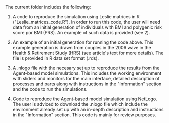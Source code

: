The current folder includes the following:

1. A code to reproduce the simulation using Leslie matrices in R ("Leslie_matrices_code.R"). In order to run this code, the user will need data from an initial generation of individuals with BMI and polygenic risk score por BMI (PRS). An example of such data is provided (see 2).

2. An example of an initial generation for running the code above. This example generation is drawn from couples in the 2006 wave in the Health & Retirement Study (HRS) (see article's text for more details). The file is provided in R data set format (.rds).

3. A .nlogo file with the necesary set up to reproduce the results from the Agent-based model simulations. This includes the working environment with sliders and monitors for the main interface, detailed description of processes and parts along with instructions in the "Information" section and the code to run the simulations.

4. Code to reproduce the Agent-based model simulation using NetLogo. The user is adviced to download the .nlogo file which include the environment already set up with an in-depth description and instructions in the "Information" section. This code is mainly for review purposes.
